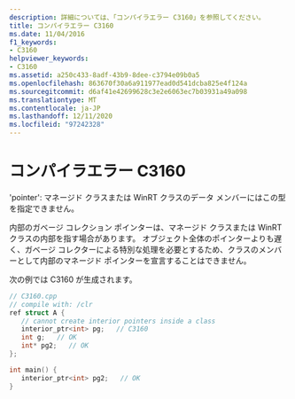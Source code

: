 ```yaml
---
description: 詳細については、「コンパイラエラー C3160」を参照してください。
title: コンパイラエラー C3160
ms.date: 11/04/2016
f1_keywords:
- C3160
helpviewer_keywords:
- C3160
ms.assetid: a250c433-8adf-43b9-8dee-c3794e09b0a5
ms.openlocfilehash: 863670f30a6a911977ead0d541dcba825e4f124a
ms.sourcegitcommit: d6af41e42699628c3e2e6063ec7b03931a49a098
ms.translationtype: MT
ms.contentlocale: ja-JP
ms.lasthandoff: 12/11/2020
ms.locfileid: "97242328"
---
```

# <a name="compiler-error-c3160"></a>コンパイラエラー C3160

'pointer': マネージド クラスまたは WinRT クラスのデータ メンバーにはこの型を指定できません。

内部のガベージ コレクション ポインターは、マネージド クラスまたは WinRT クラスの内部を指す場合があります。 オブジェクト全体のポインターよりも遅く、ガベージ コレクターによる特別な処理を必要とするため、クラスのメンバーとして内部のマネージド ポインターを宣言することはできません。

次の例では C3160 が生成されます。

```cpp
// C3160.cpp
// compile with: /clr
ref struct A {
   // cannot create interior pointers inside a class
   interior_ptr<int> pg;   // C3160
   int g;   // OK
   int* pg2;   // OK
};

int main() {
   interior_ptr<int> pg2;   // OK
}
```
